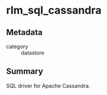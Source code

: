 # rlm_sql_cassandra
## Metadata
<dl>
  <dt>category</dt><dd>datastore</dd>
</dl>

## Summary
SQL driver for Apache Cassandra.
